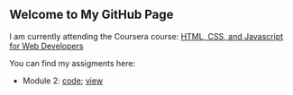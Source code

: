 ## Welcome to My GitHub Page 

I am currently attending the Coursera course: [HTML, CSS, and Javascript for Web Developers](https://www.coursera.org/learn/html-css-javascript-for-web-developers/home/welcome)

You can find my assigments here: 

- Module 2: [code](https://github.com/nicob94/nicob.github.io/tree/gh-pages/site/module2-solution); [view](https://nicob94.github.io/nicob.github.io/site/module2-solution/index.html)
